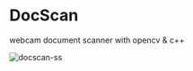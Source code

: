 
# DocScan

webcam document scanner with opencv & c++


![docscan-ss](https://user-images.githubusercontent.com/11250400/118406309-2f463280-b684-11eb-890b-dc4d464f3b89.png)
